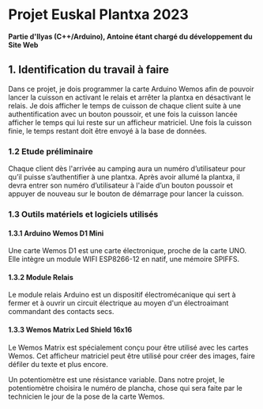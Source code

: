 # Projet Euskal Plantxa 2023 
**Partie d'Ilyas (C++/Arduino), Antoine étant chargé du développement du Site Web**

## 1. Identification du travail à faire
Dans ce projet, je dois programmer la carte Arduino Wemos afin de pouvoir lancer la cuisson en activant le relais et arrêter la plantxa en désactivant le relais. Je dois afficher le temps de cuisson de chaque client suite à une authentification avec un bouton poussoir, et une fois la cuisson lancée afficher le temps qui lui reste sur un afficheur matriciel. Une fois la cuisson finie, le temps restant doit être envoyé à la base de données.

### 1.2 Etude préliminaire
Chaque client dès l'arrivée au camping aura un numéro d’utilisateur pour qu’il puisse s’authentifier à une plantxa. Après avoir allumé la plantxa, il devra entrer son numéro d’utilisateur à l'aide d’un bouton poussoir et appuyer de nouveau sur le bouton de démarrage pour lancer la cuisson.

### 1.3 Outils matériels et logiciels utilisés

#### 1.3.1 Arduino Wemos D1 Mini
Une carte Wemos D1 est une carte électronique, proche de la carte UNO. Elle intègre un module WIFI ESP8266-12 en natif, une mémoire SPIFFS.

#### 1.3.2 Module Relais
Le module relais Arduino est un dispositif électromécanique qui sert à fermer et à ouvrir un circuit électrique au moyen d'un électroaimant commandant des contacts secs.

#### 1.3.3 Wemos Matrix Led Shield 16x16
Le Wemos Matrix est spécialement conçu pour être utilisé avec les cartes Wemos. Cet afficheur matriciel peut être utilisé pour créer des images, faire défiler du texte et plus encore.

Un potentiomètre est une résistance variable. Dans notre projet, le potentiomètre choisira le numéro de plancha, chose qui sera faite par le technicien le jour de la pose de la carte Wemos.
